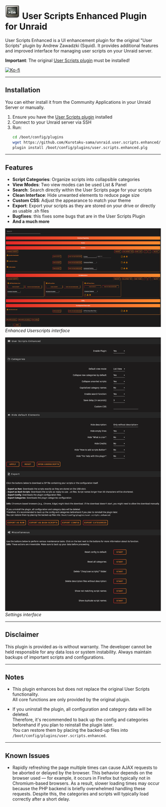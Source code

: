 # ![Plugin Icon](images/icon.png) User Scripts Enhanced Plugin for Unraid

User Scripts Enhanced is a UI enhancement plugin for the original "User Scripts" plugin by Andrew Zawadzki (Squid).
It provides additional features and improved interface for managing user scripts on your Unraid server.

**Important**: The original [User Scripts plugin](https://forums.unraid.net/topic/48286-plugin-ca-user-scripts/) must be installed!

[![Ko-fi](https://img.shields.io/badge/If%20you%20like%20my%20work%20feel%20free%20to%20support%20me%20on%20Kofi-8A2BE2?style=for-the-badge&logo=ko-fi&labelColor=9370DB&link=https://ko-fi.com/kurotaku1337)](https://ko-fi.com/kurotaku1337)

---

## Installation

You can either install it from the Community Applications in your Unraid Server or manually.

1. Ensure you have the [User Scripts plugin](https://forums.unraid.net/topic/48286-plugin-ca-user-scripts/) installed
2. Connect to your Unraid server via SSH
3. Run:
   ```bash
   cd /boot/config/plugins
   wget https://github.com/Kurotaku-sama/unraid.user.scripts.enhanced/raw/main/user.scripts.enhanced.plg
   plugin install /boot/config/plugins/user.scripts.enhanced.plg
   ```

---

## Features

- **Script Categories**: Organize scripts into collapsible categories
- **View Modes**: Two view modes can be used List & Panel
- **Search**: Search directly within the User Scripts page for your scripts
- **Clean Interface**: Hide unwanted elements to reduce page size
- **Custom CSS**: Adjust the appearance to match your theme
- **Export**: Export your scripts as they are stored on your drive or directly as usable .sh files
- **Bugfixes**: this fixes some bugs that are in the User Scripts Plugin
- **And a much more**

![UserScripts Page](images/page_userscripts.png)
*Enhanced Userscripts interface*

![Settings Page](images/page_settings.png)
*Settings interface*

---

## Disclaimer

This plugin is provided as-is without warranty. The developer cannot be held responsible for any data loss or system instability. Always maintain backups of important scripts and configurations.

---

## Notes

- This plugin enhances but does not replace the original User Scripts functionality. <br>All core functions are only provided by the original plugin.

- If you uninstall the plugin, all configuration and category data will be deleted. <br>
Therefore, it's recommended to back up the config and categories beforehand if you plan to reinstall the plugin later.<br>
You can restore them by placing the backed-up files into
<code>/boot/config/plugins/user.scripts.enhanced</code>.

---

## Known Issues

- Rapidly refreshing the page multiple times can cause AJAX requests to be aborted or delayed by the browser. This behavior depends on the browser used — for example, it occurs in Firefox but typically not in Chromium-based browsers. As a result, slower loading times may occur because the PHP backend is briefly overwhelmed handling these requests. Despite this, the categories and scripts will typically load correctly after a short delay.